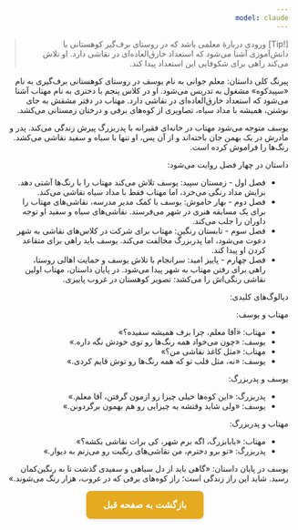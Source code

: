 ```yaml
---
model: claude
---
```


> [!Tip] ورودی
> دربارهٔ معلمی باشد که در روستای برف‌گیر کوهستانی با دانش‌آموزی آشنا می‌شود که استعداد خارق‌العاده‌ای در نقاشی دارد. او تلاش می‌کند راهی برای شکوفایی این استعداد پیدا کند.

پیرنگ کلی داستان: معلم جوانی به نام یوسف در روستای کوهستانی برف‌گیری به نام «سپیدکوه» مشغول به تدریس می‌شود. او در کلاس پنجم با دختری به نام مهتاب آشنا می‌شود که استعداد خارق‌العاده‌ای در نقاشی دارد. مهتاب در دفتر مشقش به جای نوشتن، همیشه با مداد سیاه، تصاویری از کوه‌های برفی و درختان زمستانی می‌کشد.

یوسف متوجه می‌شود مهتاب در خانه‌ای فقیرانه با پدربزرگ پیرش زندگی می‌کند. پدر و مادرش در یک بهمن جان باخته‌اند و از آن پس، او تنها با سیاه و سفید نقاشی می‌کشد. رنگ‌ها را فراموش کرده است.

داستان در چهار فصل روایت می‌شود:

- فصل اول - زمستان سپید: یوسف تلاش می‌کند مهتاب را با رنگ‌ها آشتی دهد. برایش مداد رنگی می‌خرد، اما مهتاب فقط با مداد سیاه نقاشی می‌کند.
- فصل دوم - بهار خاموش: یوسف با کمک مدیر مدرسه، نقاشی‌های مهتاب را برای یک مسابقه هنری در شهر می‌فرستد. نقاشی‌های سیاه و سفید او توجه داوران را جلب می‌کند.
- فصل سوم - تابستان رنگین: مهتاب برای شرکت در کلاس‌های نقاشی به شهر دعوت می‌شود، اما پدربزرگ مخالفت می‌کند. یوسف باید راهی برای متقاعد کردن او پیدا کند.
- فصل چهارم - پاییز امید: سرانجام با تلاش یوسف و حمایت اهالی روستا، راهی برای رفتن مهتاب به شهر پیدا می‌شود. در پایان داستان، مهتاب اولین نقاشی رنگی‌اش را می‌کشد: تصویر کوهستان در غروب پاییزی.

دیالوگ‌های کلیدی:

مهتاب و یوسف:

- مهتاب: «آقا معلم، چرا برف همیشه سفیده؟»
- یوسف: «چون می‌خواد همه رنگ‌ها رو توی خودش نگه داره.»
- مهتاب: «مثل کاغذ نقاشی من؟»
- یوسف: «نه، مثل قلب تو که همه رنگ‌ها رو توش قایم کردی.»

یوسف و پدربزرگ:

- پدربزرگ: «این کوه‌ها خیلی چیزا رو ازمون گرفتن، آقا معلم.»
- یوسف: «ولی شاید وقتشه یه چیزایی رو هم بهمون برگردونن.»

مهتاب و پدربزرگ:

- مهتاب: «بابابزرگ، اگه برم شهر، کی برات نقاشی بکشه؟»
- پدربزرگ: «تو برو دخترم، من نقاشی‌های رنگیت رو می‌زنم به دیوار.»

یوسف در پایان داستان: «گاهی باید از دل سیاهی و سفیدی گذشت تا به رنگین‌کمان رسید. شاید این راز زندگی است؛ راز کوه‌های برفی که در غروب، هزار رنگ می‌شوند.»



<html dir="rtl" lang="fa"><head> <meta charset="UTF-8"> <style> .back-button { display: inline-block; padding: 15px 30px; background-color: rgb(229, 170, 31); color: white; text-decoration: none; border-radius: 8px; font-family: 'Vazirmatn', Tahoma, Geneva, Verdana, sans-serif; font-weight: bold; font-size: 16px; border: none; cursor: pointer; transition: background-color 0.3s ease; box-shadow: 0 2px 5px rgba(0,0,0,0.1); } .back-button:hover { background-color: rgb(205, 150, 25); box-shadow: 0 3px 8px rgba(0,0,0,0.2); } .button-container { display: flex; justify-content: center; align-items: center;} </style></head><body> <div class="button-container"> <button class="back-button" onclick="window.history.back()" aria-label="بازگشت به صفحه قبل"> بازگشت به صفحه قبل </button> </div></body></html>